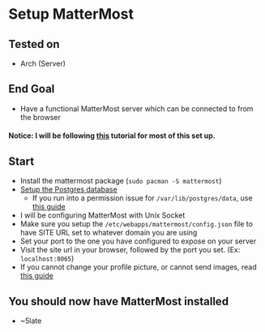 # Setup MatterMost

## Tested on

- Arch (Server)

## End Goal

- Have a functional MatterMost server which can be connected to from the browser

#### Notice: I will be following [this](https://wiki.archlinux.org/title/Mattermost) tutorial for most of this set up.

## Start

- Install the mattermost package (``sudo pacman -S mattermost``)
- [Setup the Postgres database](https://wiki.archlinux.org/title/PostgreSQL#Installation)
    - If you run into a permission issue for ``/var/lib/postgres/data``, use [this guide](./mattermost/FIX-POSTGRES-PERMISSIONS.md)
- I will be configuring MatterMost with Unix Socket
- Make sure you setup the ``/etc/webapps/mattermost/config.json`` file to have SITE URL set to whatever domain you are using
- Set your port to the one you have configured to expose on your server
- Visit the site url in your browser, followed by the port you set. (Ex: ``localhost:8065``)
- If you cannot change your profile picture, or cannot send images, read [this guide](./mattermost/FIX-MATTERMOST-PERMS.md)

## You should now have MatterMost installed

- ~5late